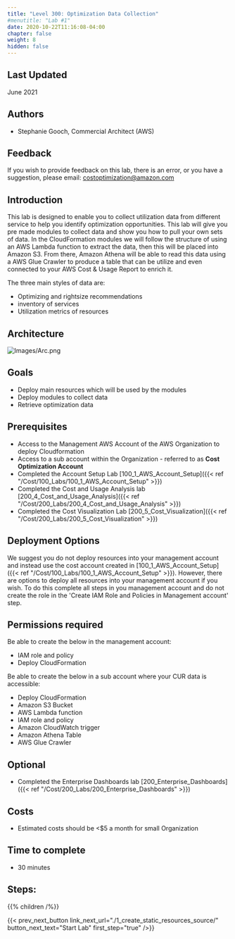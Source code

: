 ```yaml
---
title: "Level 300: Optimization Data Collection"
#menutitle: "Lab #1"
date: 2020-10-22T11:16:08-04:00
chapter: false
weight: 8
hidden: false
---
```

## Last Updated
June 2021

## Authors
- Stephanie Gooch, Commercial Architect (AWS)

## Feedback
If you wish to provide feedback on this lab, there is an error, or you have a suggestion, please email: costoptimization@amazon.com

## Introduction
This lab is designed to enable you to collect utilization data from different service to help you identify optimization opportunities. This lab will give you pre made modules to collect data and show you how to pull your own sets of data. In the CloudFormation modules we will follow the structure of using an AWS Lambda function to extract the data, then this will be placed into Amazon S3. From there, Amazon Athena will be able to read this data using a AWS Glue Crawler to produce a table that can be utilize and even connected to your AWS Cost & Usage Report to enrich it. 

The three main styles of data are:
* Optimizing and rightsize recommendations 
* inventory of services
* Utilization metrics of resources 

## Architecture 

![Images/Arc.png](/Cost/300_Optimization_Data_Collection/Images/Arc.png)

## Goals
- Deploy main resources which will be used by the modules
- Deploy modules to collect data 
- Retrieve optimization data 


## Prerequisites
- Access to the Management AWS Account of the AWS Organization to deploy Cloudformation
- Access to a sub account within the Organization - referred to as **Cost Optimization Account**
- Completed the Account Setup Lab [100_1_AWS_Account_Setup]({{< ref "/Cost/100_Labs/100_1_AWS_Account_Setup" >}})
- Completed the Cost and Usage Analysis lab [200_4_Cost_and_Usage_Analysis]({{< ref "/Cost/200_Labs/200_4_Cost_and_Usage_Analysis" >}})
- Completed the Cost Visualization Lab [200_5_Cost_Visualization]({{< ref "/Cost/200_Labs/200_5_Cost_Visualization" >}}) 

## Deployment Options
We suggest you do not deploy resources into your management account and instead use the cost account created in [100_1_AWS_Account_Setup]({{< ref "/Cost/100_Labs/100_1_AWS_Account_Setup" >}}). However, there are options to deploy all resources into your management account if you wish. To do this complete all steps in you management account and do not create the role in the 'Create IAM Role and Policies in Management account' step.

## Permissions required

Be able to create the below in the management account:
- IAM role and policy
- Deploy CloudFormation

Be able to create the below in a sub account where your CUR data is accessible:
- Deploy CloudFormation
- Amazon S3 Bucket 
- AWS Lambda function 
- IAM role and policy
- Amazon CloudWatch trigger
- Amazon Athena Table
- AWS Glue Crawler


## Optional
- Completed the Enterprise Dashboards lab [200_Enterprise_Dashboards]({{< ref "/Cost/200_Labs/200_Enterprise_Dashboards" >}})


## Costs
- Estimated costs should be <$5 a month for small Organization 


## Time to complete
- 30 minutes

## Steps:
{{% children  /%}}


{{< prev_next_button link_next_url="./1_create_static_resources_source/" button_next_text="Start Lab" first_step="true" />}}
